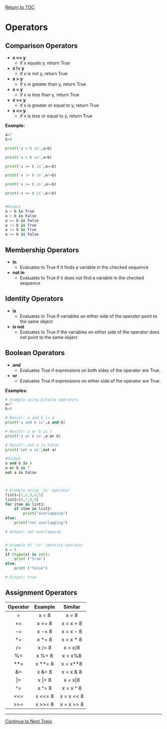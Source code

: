 <a href="https://github.com/CyberTrainingUSAF/07-Python-Programming/blob/master/00-Table-of-Contents.md" rel="Return to TOC"> Return to TOC </a>

# Operators

## Comparison Operators

* **x == y**
  * if x equals y, return True​
* **x != y**
  * if x is not y, return True​
* **x &gt; y**
  * if x is greater than y, return True​
* **x &lt; y**
  * if x is less than y, return True​
* **x &gt;= y**
  * if x is greater or equal to y, return True​
* **x &lt;= y**
  * if x is less or equal to y, return True

**Example:**

```python
a=7
b=4

print('a > b is',a>b)

print('a < b is',a<b)

print('a == b is',a==b)

print('a != b is',a!=b)

print('a >= b is',a>=b)

print('a <= b is',a<=b)


#Output
a > b is True
a < b is False
a == b is False
a != b is True
a >= b is True
a <= b is False
```

## Membership Operators

* **in**
  * Evaluates to True if it finds a variable in the checked sequence
* **not in**
  * Evaluates to True if it does not find a variable in the checked sequence

## Identity Operators

* **is**
  * Evaluates to True if variables on either side of the operator point to the same object 
* **is not**
  * Evaluates to True if the variables on either side of the operator does not point to the same object

## Boolean Operators

* **and**
  * Evaluates True if expressions on both sides of the operator are True. 
* **or**
  * Evaluates True if expressions on either side of the operator are True.

**Examples:**

```python
# Example using bitwise operators
a=7
b=4

# Result: a and b is 4
print('a and b is',a and b)

# Result: a or b is 7
print('a or b is',a or b)

# Result: not a is False
print('not a is',not a)

#Output
a and b is 4
a or b is 7
not a is False



# Example using 'in' operator
list1=[1,2,3,4,5]
list2=[6,7,8,9]
for item in list1:
    if item in list2:
        print("overlapping")      
else:
    print("not overlapping")

# Output: not overlapping


# Example of 'is' identity operator
x = 5
if (type(x) is int):
    print ("true")
else:
    print ("false")

# Output: true
```

## Assignment Operators

| Operator | Example | Similar |
| :---: | :---: | :---: |
| = | x = 8 | x = 8 |
| += | x += 8 | x = x + 8 |
| -= | x -= 8 | x = x - 8 |
| \*= | x \*= 8 | x = x \* 8 |
| /= | x /= 8 | x = x/8 |
| %= | x %= 8 | x = x%8 |
| \*\*= | x \*\*= 8 | x = x\*\*8 |
| &= | x &= 8 | x = x & 8 |
| \|= | x \|= 8 | x = x\|8 |
| ^= | x ^= 8 | x = x ^ 8 |
| &lt;&lt;= | x &lt;&lt;= 8 | x = x &lt;&lt; 8 |
| &gt;&gt;= | x &gt;&gt;= 8 | x = x &gt;&gt; 8 |

---

<a href="https://github.com/CyberTrainingUSAF/07-Python-Programming/blob/master/03_Flow_Control/02_io_print.md" rel="Continue to Next Topci"> Continue to Next Topic </a>
